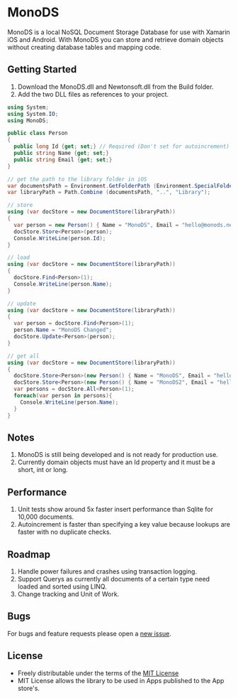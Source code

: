 MonoDS
==

MonoDS is a local NoSQL Document Storage Database for use with Xamarin iOS and Android.
With MonoDS you can store and retrieve domain objects without creating database tables and mapping code.

Getting Started
--

1. Download the MonoDS.dll and Newtonsoft.dll from the Build folder.
2. Add the two DLL files as references to your project.

```csharp
using System;
using System.IO;
using MonoDS;

public class Person
{
  public long Id {get; set;} // Required (Don't set for autoincrement)
  public string Name {get; set;}
  public string Email {get; set;}
}

// get the path to the library folder in iOS
var documentsPath = Environment.GetFolderPath (Environment.SpecialFolder.MyDocuments);
var libraryPath = Path.Combine (documentsPath, "..", "Library");

// store
using (var docStore = new DocumentStore(libraryPath))
{
  var person = new Person() { Name = "MonoDS", Email = "hello@monods.net" };
  docStore.Store<Person>(person);
  Console.WriteLine(person.Id);
}

// load
using (var docStore = new DocumentStore(libraryPath))
{
  docStore.Find<Person>(1);
  Console.WriteLine(person.Name);
}

// update
using (var docStore = new DocumentStore(libraryPath))
{
  var person = docStore.Find<Person>(1);
  person.Name = "MonoDS Changed";
  docStore.Update<Person>(person);
}

// get all
using (var docStore = new DocumentStore(libraryPath))
{
  docStore.Store<Person>(new Person() { Name = "MonoDS", Email = "hello@monods.net" });
  docStore.Store<Person>(new Person() { Name = "MonoDS2", Email = "hello@monods.net" });
  var persons = docStore.All<Person>(1);
  foreach(var person in persons){
    Console.WriteLine(person.Name);
  }
}
```
Notes
--
1. MonoDS is still being developed and is not ready for production use. 
2. Currently domain objects must have an Id property and it must be a short, int or long.


Performance
--
1. Unit tests show around 5x faster insert performance than Sqlite for 10,000 documents.
2. Autoincrement is faster than specifying a key value because lookups are faster with no duplicate checks. 

Roadmap
--
1. Handle power failures and crashes using transaction logging.
2. Support Querys as currently all documents of a certain type need loaded and sorted using LINQ.
2. Change tracking and Unit of Work.

Bugs
--
For bugs and feature requests please open a [new issue](https://github.com/toneuk/MonoDS/issues).


License
--
* Freely distributable under the terms of the [MIT License](http://www.opensource.org/licenses/MIT)
* MIT License allows the library to be used in Apps published to the App store's. 




